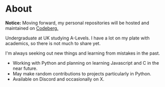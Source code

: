 # About
**Notice:** Moving forward, my personal repositories will be hosted and maintained on [Codeberg.](https://codeberg.org/geoversed/)

Undergraduate at UK studying A-Levels. I have a lot on my plate with academics, so there is not much to share yet.

I'm always seeking out new things and learning from mistakes in the past.
- Working with Python and planning on learning Javascript and C in the near future.
- May make random contributions to projects particularly in Python.
- Available on Discord and occasionally on X.
